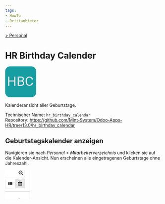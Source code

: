 ```yaml
---
tags:
- HowTo
- Drittanbieter
---
```

[> Personal](Personal.md)
# HR Birthday Calender
![](assets/icon_hr_birthday_calendar.png)

Kalenderansicht aller Geburtstage.

Technischer Name: `hr_birthday_calendar`\
Repository: <https://github.com/Mint-System/Odoo-Apps-HR/tree/13.0/hr_birthday_calendar>

## Geburtstagskalender anzeigen

Navigieren sie nach *Personal > Mitarbeiterverzeichnis* und klicken sie auf die Kalender-Ansicht. Nun erscheinen alle eingetragenen Geburtstage ohne Jahreszahl.

![](assets/Kalender-Symbol.png)